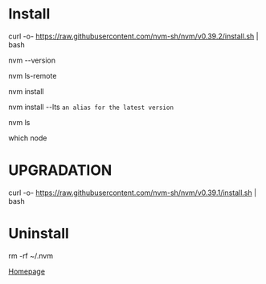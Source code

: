 # Install
curl -o- https://raw.githubusercontent.com/nvm-sh/nvm/v0.39.2/install.sh | bash

nvm --version

nvm ls-remote

nvm install <version>

nvm install --lts ```an alias for the latest version```

nvm ls

which node

# UPGRADATION
curl -o- https://raw.githubusercontent.com/nvm-sh/nvm/v0.39.1/install.sh | bash

# Uninstall
rm -rf ~/.nvm

[Homepage](./0README.md)